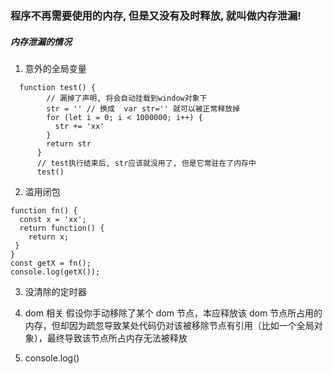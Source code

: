 ### 程序不再需要使用的内存, 但是又没有及时释放, 就叫做内存泄漏!

##### 内存泄漏的情况

1.  意外的全局变量

```
  function test() {
        // 漏掉了声明, 将会自动挂载到window对象下
        str = '' // 换成  var str='' 就可以被正常释放掉
        for (let i = 0; i < 1000000; i++) {
          str += 'xx'
        }
        return str
      }
      // test执行结束后, str应该就没用了, 但是它常驻在了内存中
      test()
```

2. 滥用闭包

```
function fn() {
  const x = 'xx';
  return function() {
    return x;
 }
}
const getX = fn();
console.log(getX());
```

3. 没清除的定时器

4. dom 相关
   假设你手动移除了某个 dom 节点，本应释放该 dom 节点所占用的内存，但却因为疏忽导致某处代码仍对该被移除节点有引用（比如一个全局对象），最终导致该节点所占内存无法被释放

5. console.log()
